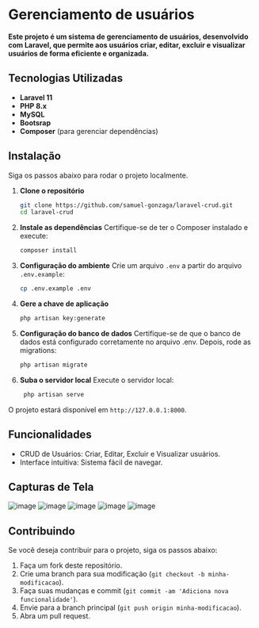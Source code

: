 # Gerenciamento de usuários

**Este projeto é um sistema de gerenciamento de usuários, desenvolvido com Laravel, que permite aos usuários criar, editar, excluir e visualizar usuários de forma eficiente e organizada.**

## Tecnologias Utilizadas

- **Laravel 11**
- **PHP 8.x**
- **MySQL**
- **Bootsrap**
- **Composer** (para gerenciar dependências)

## Instalação

Siga os passos abaixo para rodar o projeto localmente.

1. **Clone o repositório**
   ```bash
   git clone https://github.com/samuel-gonzaga/laravel-crud.git
   cd laravel-crud
   ```

2. **Instale as dependências** Certifique-se de ter o Composer instalado e execute:
   ```bash
   composer install
   ```

3. **Configuração do ambiente** Crie um arquivo `.env` a partir do arquivo `.env.example`:
   ```bash
   cp .env.example .env
   ```

4. **Gere a chave de aplicação**
   ```bash
   php artisan key:generate
   ```

5. **Configuração do banco de dados** Certifique-se de que o banco de dados está configurado corretamente no arquivo .env. Depois, rode as migrations:
   ```bash
   php artisan migrate
   ```

6. **Suba o servidor local** Execute o servidor local:
   ```bash
    php artisan serve
   ```

O projeto estará disponível em `http://127.0.0.1:8000`.

## Funcionalidades
- CRUD de Usuários: Criar, Editar, Excluir e Visualizar usuários.
- Interface intuitiva: Sistema fácil de navegar.

## Capturas de Tela
![image](https://github.com/user-attachments/assets/7e4f613b-b014-449c-8880-5f543a54e53d)
![image](https://github.com/user-attachments/assets/15cf7438-8bdb-450f-97a2-1849669762b7)
![image](https://github.com/user-attachments/assets/a33ab79e-7c6e-427b-b413-e00543f3d58e)
![image](https://github.com/user-attachments/assets/6ee74842-7556-4db1-b8f1-453092e34834)
![image](https://github.com/user-attachments/assets/d3c81995-b7f0-4961-8117-10461608bc18)

## Contribuindo
Se você deseja contribuir para o projeto, siga os passos abaixo:
1. Faça um fork deste repositório.
2. Crie uma branch para sua modificação (`git checkout -b minha-modificacao`).
3. Faça suas mudanças e commit (`git commit -am 'Adiciona nova funcionalidade'`).
4. Envie para a branch principal (`git push origin minha-modificacao`).
5. Abra um pull request.
